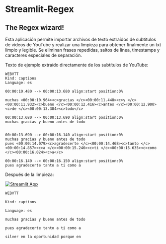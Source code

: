 # Streamlit-Regex

## **The Regex wizard!**
Esta aplicación permite importar archivos de texto extraídos de subtítulos de videos de YouTube y realizar una limpieza para obtener finalmente un txt limpio y legible.
Se eliminan frases repedidas, saltos de línea, timestamps y caracteres especiales de separación.

Texto de ejemplo extraído directamente de los subtítulos de YouTube:
````
WEBVTT
Kind: captions
Language: es

00:00:10.480 --> 00:00:13.680 align:start position:0%
 
muchas <00:00:10.964><c>gracias </c><00:00:11.448><c>y </c><00:00:11.932><c>bueno </c><00:00:12.416><c>antes </c><00:00:12.900><c>de </c><00:00:13.384><c>todo</c>

00:00:13.680 --> 00:00:13.690 align:start position:0%
muchas gracias y bueno antes de todo
 

00:00:13.690 --> 00:00:16.140 align:start position:0%
muchas gracias y bueno antes de todo
pues <00:00:14.079><c>agradecerte </c><00:00:14.468><c>tanto </c><00:00:14.857><c>a </c><00:00:15.246><c>ti </c><00:00:15.635><c>como </c><00:00:16.024><c>a</c>

00:00:16.140 --> 00:00:16.150 align:start position:0%
pues agradecerte tanto a ti como a
````

Después de la limpieza: 

[![Streamlit App](https://static.streamlit.io/badges/streamlit_badge_black_white.svg)](https://share.streamlit.io/rchatru/streamlit-regex/regex.py)
````
WEBVTT

Kind: captions

Language: es

muchas gracias y bueno antes de todo

pues agradecerte tanto a ti como a

silver en la oportunidad porque en
````


